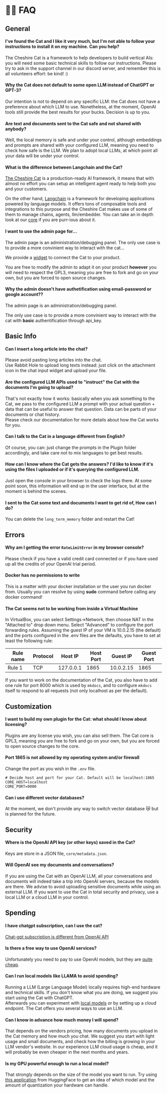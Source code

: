 # &#128587;&#8205;&#9794;&#65039; FAQ

## General

#### I've found the Cat and I like it very much, but I'm not able to follow your instructions to install it on my machine. Can you help?

The Cheshire Cat is a framework to help developers to build vertical AIs: you will need some basic technical skills to follow our instructions.
Please try to ask in the support channel in our discord server, and remember this is all volunteers effort: be kind! :)

#### Why the Cat does not default to some open LLM instead of ChatGPT or GPT-3?

Our intention is not to depend on any specific LLM: the Cat does not have a preference about which LLM to use. Nonetheless, at the moment, OpenAI tools still provide the best results for your bucks.
Decision is up to you.

#### Are text and documents sent to the Cat safe and not shared with anybody?

Well, the local memory is safe and under your control, although embeddings and prompts are shared with your configured LLM, meaning you need to check how safe is the LLM.
We plan to adopt local LLMs, at which point all your data will be under your control.

#### What is the difference between Langchain and the Cat?

[The Cheshire Cat](https://cheshirecat.ai/) is a production-ready AI framework, it means that with almost no effort you can setup an intelligent agent ready to help both you and your customers.

On the other hand, [Langchain](https://github.com/langchain-ai/langchain) is a framework for developing applications powered by language models. It offers tons of composable tools and integrations to this purpose and the Cheshire Cat makes use of some of them to manage chains, agents, llm/embedder. You can take an in depth look at our [core](https://github.com/cheshire-cat-ai/core) if you are purr-ious about it.

#### I want to use the admin page for...

The admin page is an administration/debugging panel. The only use case is to provide a more convinient way to interact with the cat...

We provide a [widget](https://github.com/cheshire-cat-ai/widget-vue) to connect the Cat to your product.

You are free to modify the admin to adapt it on your product **however** you will need to respect the GPL3, meaning you are free to fork and go on your own, but you are forced to open source changes.

#### Why the admin doesn't have authetification using email-password or google account??

The admin page is an administration/debugging panel. 

The only use case is to provide a more convinient way to interact with the cat with **basic** authentification through api_key.


## Basic Info

#### Can I insert a long article into the chat?

Please avoid pasting long articles into the chat.  
Use Rabbit Hole to upload long texts instead: just click on the attachment icon in the chat input widget and upload your file.

#### Are the configured LLM APIs used to "instruct" the Cat with the documents I'm going to upload?

That's not exactly how it works: basically when you ask something to the Cat, we pass to the configured LLM a prompt with your actual question + data that can be useful to answer that question. Data can be parts of your documents or chat history.  
Please check our documentation for more details about how the Cat works for you.

#### Can I talk to the Cat in a language different from English?

Of course, you can: just change the prompts in the Plugin folder accordingly, and take care not to mix languages to get best results.

#### How can I know where the Cat gets the answers? I'd like to know if it's using the files I uploaded or if it's querying the configured LLM.

Just open the console in your browser to check the logs there. At some point soon, this information will end up in the user interface, but at the moment is behind the scenes.

#### I sent to the Cat some text and documents I want to get rid of, How can I do?

You can delete the `long_term_memory` folder and restart the Cat!

## Errors

#### Why am I getting the error `RateLimitError` in my browser console?

Please check if you have a valid credit card connected or if you have used up all the credits of your OpenAI trial period.

#### Docker has no permissions to write

This is a matter with your docker installation or the user you run docker from. Usually you can resolve by using **sudo** command before calling any docker command!

#### The Cat seems not to be working from inside a Virtual Machine

In VirtualBox, you can select Settings->Network, then choose NAT in the "Attached to" drop down menu. Select "Advanced" to configure the port forwarding rules. Assuming the guest IP of your VM is 10.0.2.15 (the default) and the ports configured in the .env files are the defaults, you have to set at least the following rule:

| Rule name | Protocol | Host IP     | Host Port | Guest IP   | Guest Port |
|-----------|----------|-------------|-----------|------------|------------|
| Rule 1    | TCP      | 127.0.0.1   | 1865      | 10.0.2.15  | 1865       |

If you want to work on the documentation of the Cat, you also have to add one rule for port 8000 which is used by `mkdocs`, and to configure `mkdocs` itself to respond to all requests (not only localhost as per the default).

## Customization

#### I want to build my own plugin for the Cat: what should I know about licensing?

Plugins are any license you wish, you can also sell them.
The Cat core is GPL3, meaning you are free to fork and go on your own, but you are forced to open source changes to the core.

#### Port 1865 is not allowed by my operating system and/or firewall

Change the port as you wish in the `.env` file.

```text
# Decide host and port for your Cat. Default will be localhost:1865
CORE_HOST=localhost
CORE_PORT=9000
```

#### Can i use different vector databases?
At the moment, we don't provide any way to switch vector database 😿 but is planned for the future.

## Security

#### Where is the OpenAI API key (or other keys) saved in the Cat?

Keys are store in a JSON file, `core/metadata.json`.

#### Will OpenAI see my documents and conversations?

If you are using the Cat with an OpenAI LLM, all your conversations and documents will indeed take a trip into OpenAI servers, because the models are there.
We advise to avoid uploading sensitive documents while using an external LLM.
If you want to use the Cat in total security and privacy, use a local LLM or a cloud LLM in your control.

## Spending

#### I have chatgpt subscription, can I use the cat?
[Chat-gpt subscription is different from OpenAI API](https://community.openai.com/t/difference-between-monthly-plan-and-tokens/415257)

#### Is there a free way to use OpenAI services?

Unfortunately you need to pay to use OpenAI models, but they are [quite cheap](https://openai.com/pricing).

#### Can I run local models like LLAMA to avoid spending?

Running a LLM (Large Language Model) locally requires high-end hardware and technical skills.
If you don't know what you are doing, we suggest you start using the Cat with ChatGPT.  
Afterwards you can experiment with [local models](https://github.com/cheshire-cat-ai/local-cat) or by setting up a cloud endpoint. The Cat offers you several ways to use an LLM.

#### Can I know in advance how much money I will spend?

That depends on the vendors pricing, how many documents you upload in the Cat memory and how much you chat.
We suggest you start with light usage and small documents, and check how the billing is growing in your LLM vendor's website.
In our experience LLM cloud usage is cheap, and it will probably be even cheaper in the next months and years.

#### Is my GPU powerful enough to run a local model?

That strongly depends on the size of the model you want to run. Try using [this application](https://huggingface.co/spaces/Vokturz/can-it-run-llm) from HuggingFace to get an idea of which model and the amount of quantization your hardware can handle. 
